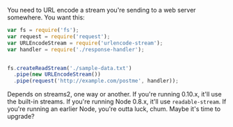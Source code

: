 You need to URL encode a stream you're sending to a web server somewhere. You
want this:

```javascript
var fs = require('fs');
var request = require('request');
var URLEncodeStream = require('urlencode-stream');
var handler = require('./response-handler');


fs.createReadStream('./sample-data.txt')
  .pipe(new URLEncodeStream())
  .pipe(request('http://example.com/postme', handler));
```

Depends on streams2, one way or another. If you're running 0.10.x, it'll use
the built-in streams. If you're running Node 0.8.x, it'll use
`readable-stream`. If you're running an earlier Node, you're outta luck, chum.
Maybe it's time to upgrade?
